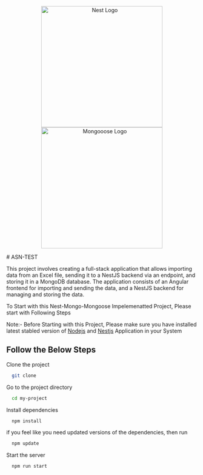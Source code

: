 
<p align="center">
  <a href="http://nestjs.com/" target="blank"><img src="https://nestjs.com/img/logo_text.svg" width="320" alt="Nest Logo" /></a>
  <a href="https://mongoosejs.com/" target="blank"><img src="https://cms-assets.tutsplus.com/uploads/users/34/posts/29527/preview_image/mongoose.jpg" width="320" alt="Mongooose Logo" /></a>

</p>
# ASN-TEST

This project involves creating a full-stack application that allows importing data from an Excel file, sending it to a NestJS backend via an endpoint, and storing it in a MongoDB database. The application consists of an Angular frontend for importing and sending the data, and a NestJS backend for managing and storing the data.

To Start with this  Nest-Mongo-Mongoose Impelemenatted Project, Please start with Following Steps

Note:- Before Starting with this Project, Please make sure you have installed latest stabled version of [Nodejs](https://nodejs.org/en/) and [Nestjs](https://nestjs.com/)  Application in your System 


## Follow the Below Steps


Clone the project

```bash
  git clone 
```

Go to the project directory

```bash
  cd my-project
```

Install dependencies

```bash
  npm install
```
if you feel like you need updated versions of the dependencies, then run
```bash
  npm update
```


Start the server

```bash
  npm run start
```






